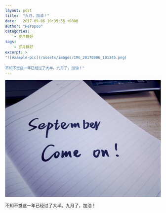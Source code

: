 ```yaml
---
layout: post
title:  "九月，加油！"
date:   2017-09-06 10:35:56 +0800
author: "Heropoo"
categories: 
    - 岁月静好
tags:
    - 岁月静好
excerpt: >  
"![example-pic](/assets/images/IMG_20170906_101345.png)

不知不觉这一年已经过了大半。九月了，加油！"
---
```


![example-pic](/assets/images/IMG_20170906_101345.png)

不知不觉这一年已经过了大半。九月了，加油！